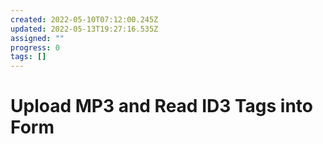 ```yaml
---
created: 2022-05-10T07:12:00.245Z
updated: 2022-05-13T19:27:16.535Z
assigned: ""
progress: 0
tags: []
---
```


# Upload MP3 and Read ID3 Tags into Form

